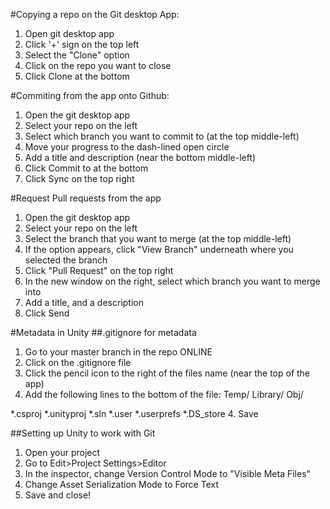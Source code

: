 #Copying a repo on the Git desktop App:

1. Open git desktop app
2. Click '+' sign on the top left
3. Select the "Clone" option
4. Click on the repo you want to close
5. Click Clone <project name> at the bottom

#Commiting from the app onto Github:

1. Open the git desktop app
2. Select your repo on the left
3. Select which branch you want to commit to (at the top middle-left)
4. Move your progress to the dash-lined open circle
5. Add a title and description (near the bottom middle-left)
6. Click Commit to <branch name> at the bottom
7. Click Sync on the top right

#Request Pull requests from the app

1. Open the git desktop app
2. Select your repo on the left
3. Select the branch that you want to merge (at the top middle-left)
4. If the option appears, click "View Branch" underneath where you selected the branch
5. Click "Pull Request" on the top right 
6. In the new window on the right, select which branch you want to merge into
7. Add a title, and a description
8. Click Send

#Metadata in Unity
##.gitignore for metadata

1. Go to your master branch in the repo ONLINE
2. Click on the .gitignore file
3. Click the pencil icon to the right of the files name (near the top of the app)
4. Add the following lines to the bottom of the file:
Temp/
Library/
Obj/

*.csproj
*.unityproj
*.sln
*.user
*.userprefs
*.DS_store
4. Save

##Setting up Unity to work with Git

1. Open your project
2. Go to Edit>Project Settings>Editor
3. In the inspector, change Version Control Mode to "Visible Meta Files"
4. Change Asset Serialization Mode to Force Text
5. Save and close!


